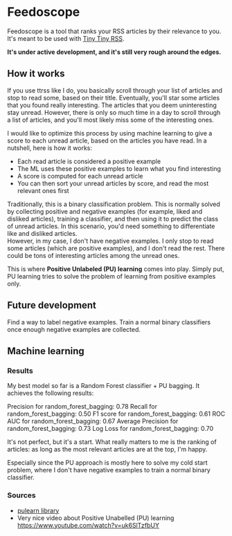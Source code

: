 # Feedoscope

Feedoscope is a tool that ranks your RSS articles by their relevance to you.
It's meant to be used with [Tiny Tiny RSS](https://tt-rss.org/).

**It's under active development, and it's still very rough around the edges.**

## How it works

If you use ttrss like I do, you basically scroll through your list of
articles and stop to read some, based on their title. Eventually, you'll
star some articles that you found really interesting. The articles that you
deem uninteresting stay unread. However, there is only so much time in a
day to scroll through a list of articles, and you'll most likely miss some
of the interesting ones.

I would like to optimize this process by using machine learning to give a score
to each unread article, based on the articles you have read. In a nutshell,
here is how it works:

- Each read article is considered a positive example
- The ML uses these positive examples to learn what you find interesting
- A score is computed for each unread article
- You can then sort your unread articles by score, and read the most relevant ones first

Traditionally, this is a binary classification problem. This is normally solved
by collecting positive and negative examples (for example, liked and disliked
articles), training a classifier, and then using it to predict the class of
unread articles. In this scenario, you'd need something to differentiate like
and disliked articles.  
However, in my case, I don't have negative examples. I only stop to read some
articles (which are positive examples), and I don't read the rest. There could
be tons of interesting articles among the unread ones.

This is where **Positive Unlabeled (PU) learning** comes into play. Simply put,
PU learning tries to solve the problem of learning from positive examples only.


## Future development

Find a way to label negative examples. Train a normal binary classifiers once
enough negative examples are collected.


## Machine learning

### Results

My best model so far is a Random Forest classifier + PU bagging. It achieves
the following results:

Precision for random_forest_bagging: 0.78
Recall for random_forest_bagging: 0.50
F1 score for random_forest_bagging: 0.61
ROC AUC for random_forest_bagging: 0.67
Average Precision for random_forest_bagging: 0.73
Log Loss for random_forest_bagging: 0.70

It's not perfect, but it's a start. What really matters to me is the ranking of
articles: as long as the most relevant articles are at the top, I'm happy.

Especially since the PU approach is mostly here to solve my cold start problem,
where I don't have negative examples to train a normal binary classifier.


### Sources

- [pulearn library](https://github.com/pulearn/pulearn)
- Very nice video about Positive Unabelled (PU) learning https://www.youtube.com/watch?v=uk6SlTzfbUY
